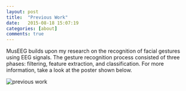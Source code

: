 ```yaml
---
layout: post
title:  "Previous Work"
date:   2015-08-18 15:07:19
categories: [about]
comments: true
---
```

MusEEG builds upon my research on the recognition of facial gestures using EEG signals. The gesture recognition process consisted of three phases: filtering, feature extraction, and classification. For more information, take a look at the poster shown below.

![previous work](/img/GURC_FloresGarcia_v2.png)

![]()
